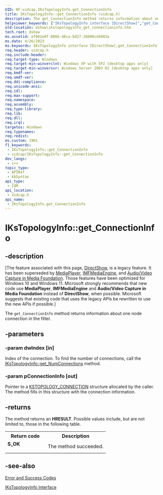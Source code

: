 ```yaml
---
UID: NF:vidcap.IKsTopologyInfo.get_ConnectionInfo
title: IKsTopologyInfo::get_ConnectionInfo (vidcap.h)
description: The get_ConnectionInfo method returns information about one node connection in the filter.
helpviewer_keywords: ["IKsTopologyInfo interface [DirectShow]","get_ConnectionInfo method","IKsTopologyInfo.get_ConnectionInfo","IKsTopologyInfo::get_ConnectionInfo","IKsTopologyInfoget_ConnectionInfo","dshow.ikstopologyinfo_get_connectioninfo","get_ConnectionInfo","get_ConnectionInfo method [DirectShow]","get_ConnectionInfo method [DirectShow]","IKsTopologyInfo interface","vidcap/IKsTopologyInfo::get_ConnectionInfo"]
old-location: dshow\ikstopologyinfo_get_connectioninfo.htm
tech.root: dshow
ms.assetid: ef062e0f-0866-48ca-bd27-26000cd4983a
ms.date: 4/26/2023
ms.keywords: IKsTopologyInfo interface [DirectShow],get_ConnectionInfo method, IKsTopologyInfo.get_ConnectionInfo, IKsTopologyInfo::get_ConnectionInfo, IKsTopologyInfoget_ConnectionInfo, dshow.ikstopologyinfo_get_connectioninfo, get_ConnectionInfo, get_ConnectionInfo method [DirectShow], get_ConnectionInfo method [DirectShow],IKsTopologyInfo interface, vidcap/IKsTopologyInfo::get_ConnectionInfo
req.header: vidcap.h
req.include-header: 
req.target-type: Windows
req.target-min-winverclnt: Windows XP with SP2 [desktop apps only]
req.target-min-winversvr: Windows Server 2003 R2 [desktop apps only]
req.kmdf-ver: 
req.umdf-ver: 
req.ddi-compliance: 
req.unicode-ansi: 
req.idl: 
req.max-support: 
req.namespace: 
req.assembly: 
req.type-library: 
req.lib: 
req.dll: 
req.irql: 
targetos: Windows
req.typenames: 
req.redist: 
ms.custom: 19H1
f1_keywords:
 - IKsTopologyInfo::get_ConnectionInfo
 - vidcap/IKsTopologyInfo::get_ConnectionInfo
dev_langs:
 - c++
topic_type:
 - APIRef
 - kbSyntax
api_type:
 - COM
api_location:
 - Vidcap.h
api_name:
 - IKsTopologyInfo.get_ConnectionInfo
---
```


# IKsTopologyInfo::get_ConnectionInfo


## -description

\[The feature associated with this page, [DirectShow](/windows/win32/directshow/directshow), is a legacy feature. It has been superseded by [MediaPlayer](/uwp/api/Windows.Media.Playback.MediaPlayer), [IMFMediaEngine](/windows/win32/api/mfmediaengine/nn-mfmediaengine-imfmediaengine), and [Audio/Video Capture in Media Foundation](windows/win32/medfound/audio-video-capture-in-media-foundation). Those features have been optimized for Windows 10 and Windows 11. Microsoft strongly recommends that new code use **MediaPlayer**, **IMFMediaEngine** and **Audio/Video Capture in Media Foundation** instead of **DirectShow**, when possible. Microsoft suggests that existing code that uses the legacy APIs be rewritten to use the new APIs if possible.\]

The <code>get_ConnectionInfo</code> method returns information about one node connection in the filter.

## -parameters

### -param dwIndex [in]

Index of the connection. To find the number of connections, call the <a href="/windows/desktop/api/vidcap/nf-vidcap-ikstopologyinfo-get_numconnections">IKsTopologyInfo::get_NumConnections</a> method.

### -param pConnectionInfo [out]

Pointer to a <a href="/windows/desktop/DirectShow/kstopology-connection">KSTOPOLOGY_CONNECTION</a> structure allocated by the caller. The method fills in this structure with the connection information.

## -returns

The method returns an <b>HRESULT</b>. Possible values include, but are not limited to, those in the following table.

<table>
<tr>
<th>Return code</th>
<th>Description</th>
</tr>
<tr>
<td width="40%">
<dl>
<dt><b>S_OK</b></dt>
</dl>
</td>
<td width="60%">
The method succeeded.

</td>
</tr>
</table>

## -see-also

<a href="/windows/desktop/DirectShow/error-and-success-codes">Error and Success Codes</a>



<a href="/windows/win32/api/vidcap/nn-vidcap-ikstopologyinfo">IKsTopologyInfo Interface</a>